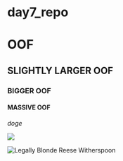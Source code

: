 # day7_repo

# OOF

## SLIGHTLY LARGER OOF

### BIGGER OOF

#### MASSIVE OOF

_doge_

![](https://wompampsupport.azureedge.net/fetchimage?siteId=7575&v=2&jpgQuality=100&width=700&url=https%3A%2F%2Fi.kym-cdn.com%2Fentries%2Ficons%2Fmobile%2F000%2F013%2F564%2Fdoge.jpg)

![Legally Blonde Reese Witherspoon](https://hips.hearstapps.com/digitalspyuk.cdnds.net/16/48/1480700212-legally-blonde-2.jpg)
